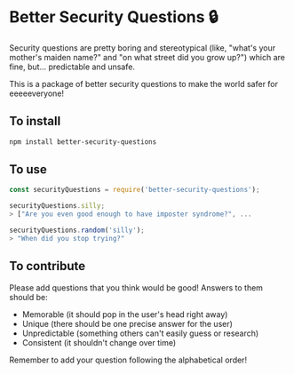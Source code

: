 Better Security Questions 🔒
===========================

Security questions are pretty boring and stereotypical (like, "what's your mother's maiden name?" and "on what street did you grow up?") which are fine, but... predictable and unsafe.

This is a package of better security questions to make the world safer for eeeeeveryone!

## To install

```bash
npm install better-security-questions
```

## To use

```js
const securityQuestions = require('better-security-questions');

securityQuestions.silly;
> ["Are you even good enough to have imposter syndrome?", ...

securityQuestions.random('silly');
> "When did you stop trying?"
```

## To contribute

Please add questions that you think would be good! Answers to them should be:

- Memorable (it should pop in the user's head right away)
- Unique (there should be one precise answer for the user)
- Unpredictable (something others can't easily guess or research)
- Consistent (it shouldn't change over time)

Remember to add your question following the alphabetical order!